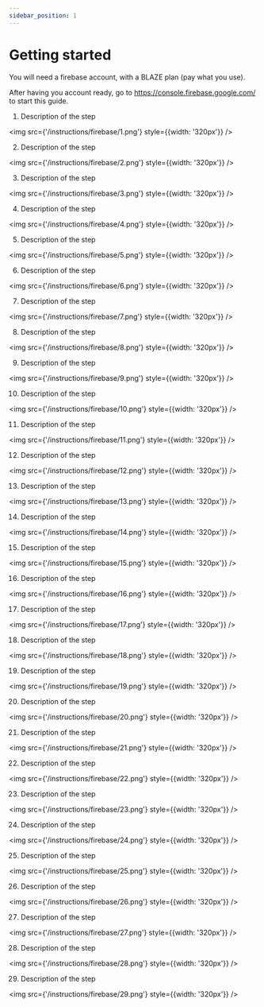 ```yaml
---
sidebar_position: 1
---
```


# Getting started 

You will need a firebase account, with a BLAZE plan (pay what you use).

After having you account ready, go to https://console.firebase.google.com/ to start this guide.

1. Description of the step

<img src={'/instructions/firebase/1.png'} style={{width: '320px'}} />

2. Description of the step

<img src={'/instructions/firebase/2.png'} style={{width: '320px'}} />

3. Description of the step

<img src={'/instructions/firebase/3.png'} style={{width: '320px'}} />

4. Description of the step

<img src={'/instructions/firebase/4.png'} style={{width: '320px'}} />

5. Description of the step

<img src={'/instructions/firebase/5.png'} style={{width: '320px'}} />

6. Description of the step

<img src={'/instructions/firebase/6.png'} style={{width: '320px'}} />

7. Description of the step

<img src={'/instructions/firebase/7.png'} style={{width: '320px'}} />

8. Description of the step

<img src={'/instructions/firebase/8.png'} style={{width: '320px'}} />

9. Description of the step

<img src={'/instructions/firebase/9.png'} style={{width: '320px'}} />

10. Description of the step

<img src={'/instructions/firebase/10.png'} style={{width: '320px'}} />

11. Description of the step

<img src={'/instructions/firebase/11.png'} style={{width: '320px'}} />

12. Description of the step

<img src={'/instructions/firebase/12.png'} style={{width: '320px'}} />

13. Description of the step

<img src={'/instructions/firebase/13.png'} style={{width: '320px'}} />

14. Description of the step

<img src={'/instructions/firebase/14.png'} style={{width: '320px'}} />

15. Description of the step

<img src={'/instructions/firebase/15.png'} style={{width: '320px'}} />

16. Description of the step

<img src={'/instructions/firebase/16.png'} style={{width: '320px'}} />

17. Description of the step

<img src={'/instructions/firebase/17.png'} style={{width: '320px'}} />

18. Description of the step

<img src={'/instructions/firebase/18.png'} style={{width: '320px'}} />

19. Description of the step

<img src={'/instructions/firebase/19.png'} style={{width: '320px'}} />

20. Description of the step

<img src={'/instructions/firebase/20.png'} style={{width: '320px'}} />

21. Description of the step

<img src={'/instructions/firebase/21.png'} style={{width: '320px'}} />

22. Description of the step

<img src={'/instructions/firebase/22.png'} style={{width: '320px'}} />

23. Description of the step

<img src={'/instructions/firebase/23.png'} style={{width: '320px'}} />

24. Description of the step

<img src={'/instructions/firebase/24.png'} style={{width: '320px'}} />

25. Description of the step

<img src={'/instructions/firebase/25.png'} style={{width: '320px'}} />

26. Description of the step

<img src={'/instructions/firebase/26.png'} style={{width: '320px'}} />

27. Description of the step

<img src={'/instructions/firebase/27.png'} style={{width: '320px'}} />

28. Description of the step

<img src={'/instructions/firebase/28.png'} style={{width: '320px'}} />

29. Description of the step

<img src={'/instructions/firebase/29.png'} style={{width: '320px'}} />

